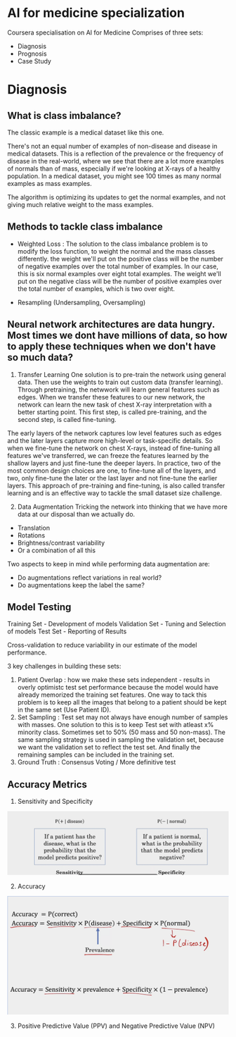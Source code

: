 # AI for medicine specialization
Coursera specialisation on AI for Medicine
Comprises of three sets:
- Diagnosis
- Prognosis
- Case Study

# Diagnosis

## What is class imbalance?
The classic example is a medical dataset like this one.

There's not an equal number of examples of non-disease and disease in medical datasets. This is a reflection of the prevalence or the frequency of disease in the real-world, where we see that there are a lot more examples of normals than of mass, especially if we're looking at X-rays of a healthy population. In a medical dataset, you might see 100 times as many normal examples as mass examples.

The algorithm is optimizing its updates to get the normal examples, and not giving much relative weight to the mass examples. 

## Methods to tackle class imbalance

- Weighted Loss :
The solution to the class imbalance problem is to modify the loss function, to weight the normal and the mass classes differently. the weight we'll put on the positive class will be the number of negative examples over the total number of examples. In our case, this is six normal examples over eight total examples. The weight we'll put on the negative class will be the number of positive examples over the total number of examples, which is two over eight.

- Resampling (Undersampling, Oversampling)

## Neural network architectures are data hungry. Most times we dont have millions of data, so how to apply these techniques when we don't have so much data?

1. Transfer Learning
One solution is to pre-train the network using general data. Then use the weights to train out custom data (transfer learning). Through pretraining, the netwwork will learn general features such as edges. When we transfer these features to our new network, the network can learn the new task of chest X-ray interpretation with a better starting point. This first step, is called pre-training, and the second step, is called fine-tuning. 

The early layers of the network captures low level features such as edges and the later layers capture more high-level or task-specific details.
So when we fine-tune the network on chest X-rays, instead of fine-tuning all features we've transferred, we can freeze the features learned by the shallow layers and just fine-tune the deeper layers. In practice, two of the most common design choices are one, to fine-tune all of the layers, and two, only fine-tune the later or the last layer and not fine-tune the earlier layers. This approach of pre-training and fine-tuning, is also called transfer learning and is an effective way to tackle the small dataset size challenge.

2. Data Augmentation
Tricking the network into thinking that we have more data at our disposal than we actually do.
- Translation
- Rotations
- Brightness/contrast variability
- Or a combination of all this

Two aspects to keep in mind while performing data augmentation are:
* Do augmentations reflect variations in real world?
* Do augmentations keep the label the same?

## Model Testing

Training Set - Development of models
Validation Set - Tuning and Selection of models
Test Set - Reporting of Results

Cross-validation to reduce variability in our estimate of the model performance.

3 key challenges in building these sets:
1. Patient Overlap : how we make these sets independent - results in overly optimistc test set performance because the model would have already memorized the training set features. One way to tack this problem is to keep all the images that belong to a patient should be kept in the same set (Use Patient ID).
2. Set Sampling : Test set may not always have enough number of samples with masses. One solution to this is to keep Test set with atleast x% minority class. Sometimes set to 50% (50 mass and 50 non-mass). The same sampling strategy is used in sampling the validation set, because we want the validation set to reflect the test set. And finally the remaining samples can be included in the training set.
3. Ground Truth : Consensus Voting / More definitive test

## Accuracy Metrics

1. Sensitivity and Specificity 

![alt text](https://github.com/SSteni/ai-for-medicine-spec/blob/main/Accuracy.png)

2. Accuracy

![alt text](https://github.com/SSteni/ai-for-medicine-spec/blob/main/Accuracy2.png)

3. Positive Predictive Value (PPV) and Negative Predictive Value (NPV)




